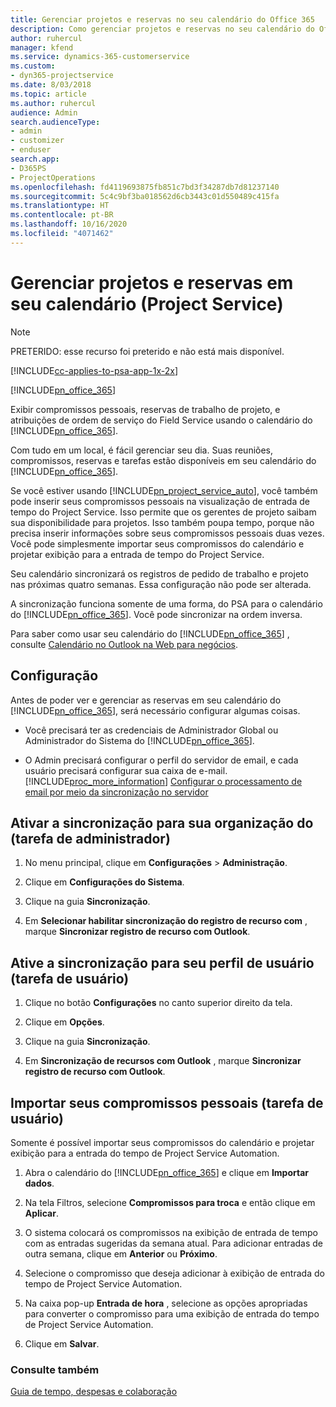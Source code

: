 ```yaml
---
title: Gerenciar projetos e reservas no seu calendário do Office 365
description: Como gerenciar projetos e reservas no seu calendário do Office 365
author: ruhercul
manager: kfend
ms.service: dynamics-365-customerservice
ms.custom:
- dyn365-projectservice
ms.date: 8/03/2018
ms.topic: article
ms.author: ruhercul
audience: Admin
search.audienceType:
- admin
- customizer
- enduser
search.app:
- D365PS
- ProjectOperations
ms.openlocfilehash: fd4119693875fb851c7bd3f34287db7d81237140
ms.sourcegitcommit: 5c4c9bf3ba018562d6cb3443c01d550489c415fa
ms.translationtype: HT
ms.contentlocale: pt-BR
ms.lasthandoff: 10/16/2020
ms.locfileid: "4071462"
---
```

# <a name="manage-projects-and-bookings-in-your-calendar-project-service"></a>Gerenciar projetos e reservas em seu calendário (Project Service)

> [!Note]
> PRETERIDO: esse recurso foi preterido e não está mais disponível.

[!INCLUDE[cc-applies-to-psa-app-1x-2x](../includes/cc-applies-to-psa-app-1x-2x.md)]

[!INCLUDE[pn_office_365](../includes/pn-office-365.md)] 

Exibir compromissos pessoais, reservas de trabalho de projeto, e atribuições de ordem de serviço do Field Service usando o calendário do [!INCLUDE[pn_office_365](../includes/pn-office-365.md)].  
  
 Com tudo em um local, é fácil gerenciar seu dia. Suas reuniões, compromissos, reservas e tarefas estão disponíveis em seu calendário do [!INCLUDE[pn_office_365](../includes/pn-office-365.md)].  
  
 Se você estiver usando [!INCLUDE[pn_project_service_auto](../includes/pn-project-service-auto.md)], você também pode inserir seus compromissos pessoais na visualização de entrada de tempo do Project Service. Isso permite que os gerentes de projeto saibam sua disponibilidade para projetos. Isso também poupa tempo, porque não precisa inserir informações sobre seus compromissos pessoais duas vezes. Você pode simplesmente importar seus compromissos do calendário e projetar exibição para a entrada de tempo do Project Service.  
  
 Seu calendário sincronizará os registros de pedido de trabalho e projeto nas próximas quatro semanas. Essa configuração não pode ser alterada.  
  
 A sincronização funciona somente de uma forma, do PSA para o calendário do [!INCLUDE[pn_office_365](../includes/pn-office-365.md)]. Você pode sincronizar na ordem inversa. 
  
 Para saber como usar seu calendário do [!INCLUDE[pn_office_365](../includes/pn-office-365.md)] , consulte [Calendário no Outlook na Web para negócios](https://support.office.com/article/Calendar-in-Outlook-on-the-web-for-business-5219c457-d1fe-4c2f-9032-1a816b88e936).  
  
## <a name="setup"></a>Configuração  
 Antes de poder ver e gerenciar as reservas em seu calendário do [!INCLUDE[pn_office_365](../includes/pn-office-365.md)], será necessário configurar algumas coisas.  
  
- Você precisará ter as credenciais de Administrador Global ou Administrador do Sistema do [!INCLUDE[pn_office_365](../includes/pn-office-365.md)].  
  
- O Admin precisará configurar o perfil do servidor de email, e cada usuário precisará configurar sua caixa de e-mail. [!INCLUDE[proc_more_information](../includes/proc-more-information.md)] [Configurar o processamento de email por meio da sincronização no servidor](https://docs.microsoft.com/dynamics365/customerengagement/on-premises/admin/set-up-server-side-synchronization-of-email-appointments-contacts-and-tasks)  
  
## <a name="turn-on-synchronization-for-your-organization-admin-task"></a>Ativar a sincronização para sua organização do (tarefa de administrador)  
  
1.  No menu principal, clique em **Configurações** > **Administração**.  
  
2.  Clique em **Configurações do Sistema**.  
  
3.  Clique na guia **Sincronização**.  
  
4.  Em **Selecionar habilitar sincronização do registro de recurso com** , marque **Sincronizar registro de recurso com Outlook**.  
  
## <a name="turn-on-synchronization-for-your-user-profile-user-task"></a>Ative a sincronização para seu perfil de usuário (tarefa de usuário)  
  
1.  Clique no botão **Configurações** no canto superior direito da tela.  
  
2.  Clique em **Opções**.  
  
3.  Clique na guia **Sincronização**.  
  
4.  Em **Sincronização de recursos com Outlook** , marque **Sincronizar registro de recurso com Outlook**.  
  
## <a name="import-your-personal-appointments-user-task"></a>Importar seus compromissos pessoais (tarefa de usuário)  
 Somente é possível importar seus compromissos do calendário e projetar exibição para a entrada do tempo de Project Service Automation.  
  
1. Abra o calendário do [!INCLUDE[pn_office_365](../includes/pn-office-365.md)] e clique em **Importar dados**.  
  
2. Na tela Filtros, selecione **Compromissos para troca** e então clique em **Aplicar**.  
  
3. O sistema colocará os compromissos na exibição de entrada de tempo com as entradas sugeridas da semana atual. Para adicionar entradas de outra semana, clique em **Anterior** ou **Próximo**.  
  
4. Selecione o compromisso que deseja adicionar à exibição de entrada do tempo de Project Service Automation.  
  
5. Na caixa pop-up **Entrada de hora** , selecione as opções apropriadas para converter o compromisso para uma exibição de entrada do tempo de Project Service Automation.  
  
6. Clique em **Salvar**.  
  
### <a name="see-also"></a>Consulte também  
 [Guia de tempo, despesas e colaboração](../psa/time-expense-collaboration-guide.md)

